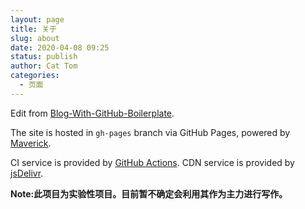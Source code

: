 ```yaml
---
layout: page
title: 关于
slug: about
date: 2020-04-08 09:25
status: publish
author: Cat Tom
categories: 
  - 页面
---
```


Edit from [Blog-With-GitHub-Boilerplate](https://github.com/AlanDecode/Blog-With-GitHub-Boilerplate).

The site is hosted in `gh-pages` branch via GitHub Pages, powered by [Maverick](https://github.com/AlanDecode/Maverick).

CI service is provided by [GitHub Actions](https://github.com/features/actions). CDN service is provided by [jsDelivr](https://www.jsdelivr.com/).

**Note:此项目为实验性项目。目前暂不确定会利用其作为主力进行写作。**
